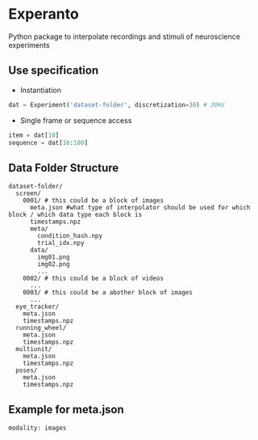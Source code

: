 # Experanto
Python package to interpolate recordings and stimuli of neuroscience experiments 

## Use specification
- Instantiation
```python
dat = Experiment('dataset-folder', discretization=30) # 30Hz
```

- Single frame or sequence access
```python
item = dat[10]
sequence = dat[10:100]
```


## Data Folder Structure

```
dataset-folder/
  screen/
    0001/ # this could be a block of images
      meta.json #what type of interpolator should be used for which block / which data type each block is
      timestamps.npz
      meta/
        condition_hash.npy
        trial_idx.npy
      data/
        img01.png
        img02.png
        ...
    0002/ # this could be a block of videos
      ...
    0003/ # this could be a abother block of images 
      ...
  eye_tracker/
    meta.json
    timestamps.npz
  running_wheel/
    meta.json
    timestamps.npz
  multiunit/
    meta.json
    timestamps.npz
  poses/
    meta.json
    timestamps.npz
```

## Example for meta.json

```
modality: images
```

